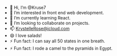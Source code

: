 - 👋 Hi, I’m @Kruse7
- 👀 I’m interested in front end web development.
- 🌱 I’m currently learning React.
- 💞️ I’m looking to collaborate on projects.
- 📫 KrystelleRose@icloud.com
- 😄 I love salads!
- ⚡ Fun fact: I can say all 50 states in one breath.
- ⚡ Fun fact: I rode a camel to the pyramids in Egypt.

<!---
Kruse7/Kruse7 is a ✨ special ✨ repository because its `README.md` (this file) appears on your GitHub profile.
You can click the Preview link to take a look at your changes.
--->
